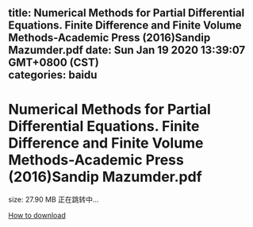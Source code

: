 
title: Numerical Methods for Partial Differential Equations. Finite Difference and Finite Volume Methods-Academic Press (2016)Sandip Mazumder.pdf
date: Sun Jan 19 2020 13:39:07 GMT+0800 (CST)    
categories: baidu
---

# Numerical Methods for Partial Differential Equations. Finite Difference and Finite Volume Methods-Academic Press (2016)Sandip Mazumder.pdf
size: 27.90 MB
 正在跳转中...
 

[How to download](https://bpcam.bemobtrk.com/go/2ceec3aa-1ca2-46d6-b9ff-aaa5c184517c?jno=1533)